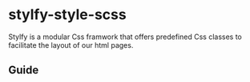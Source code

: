 # stylfy-style-scss
Stylfy is a modular Css framwork that offers predefined Css classes to facilitate the layout of our html pages.

## Guide
